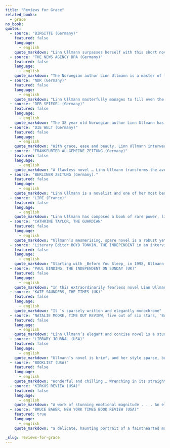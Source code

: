 ```yaml
---
title: "Reviews for Grace"
related_books:
  - grace
no_book:
quotes:
  - source: "BIRGITTE (Germany)"
    featured: false
    language:
      - english
    quote_markdown: "Linn Ullmann surpasses herself with this short novel. She tells the story of Johan’s last days with such closeness and mercy that it makes you feel like you have been at the deathbed of your beloved"
  - source: "THE NEWS AGENCY DPA (Germany)"
    featured: false
    language:
      - english
    quote_markdown: "The Norwegian author Linn Ullmann is a master of literary density. In her new novel _Grace_, she once again succeeds in raising the existential questions of mankind in compact form, thus touching the reader’s feelings … There is hardly one single reader who will not be affected by _Grace_. The book evokes grief, but its unsentimental style offers comforts as well."
  - source: "NDR (Germany)"
    featured: false
    language:
      - english
    quote_markdown: "Linn Ullmann masterfully manages to fill even the spaces between the lines. With only a small number of flashbacks and events making the text a convincing story, she succeeds in creating an incredibly dense and intense atmosphere. Tension builds, leaving the reader almost breathless, even though nothing really happens. Yet something does take place. The reader feels the spark.You are drawn in by the tension between the two spouses: their anxiety, their insecurity and their hopes. The stirring and dramatic ending of Linn Ullmann’s empathetic novel _Grace_ is surprising."
  - source: "DER SPIEGEL (Germany)"
    featured: false
    language:
      - english
    quote_markdown: "The 38 year old Norwegian author Linn Ullmann has written a subdued, lucid story on themes that are easy to grasp, slightly mocking at times, and often quite melancholy … _Grace_ shows something that is perhaps only possible to convey through literature; the unique quality of the death of each single person"
  - source: "DIE WELT (Germany)"
    featured: false
    language:
      - english
    quote_markdown: "With grace, ease and beauty, Linn Ullmann interweaves the major concerns and fears of elderly people into the story about Johan. She creates a great character out of this little man, without distorting him. A magnificent, unspectacular and moving short novel"
  - source: "FRANKFURTER ALLGEMEINE ZEITUNG (Germany)"
    featured: false
    language:
      - english
    quote_markdown: "A flawless novel … Linn Ullmann transforms the average into the extraordinary … Linn Ullmann shows a highly independent force, she is dependent of no one. However, she cannot deny her artistic origins. She is the answer to the demand formulated by Goethe in his study at night: ‘What you have inherited from your fathers, you must rightfully achieve in order to claim it"
  - source: "BERLINER ZEITUNG (Germany)."
    featured: false
    language:
      - english
    quote_markdown: "Linn Ullmann is a novelist and one of her most beautiful novels is _Grace_. This book leaves an impression which overwhelms everything. Linn Ullmann need not use thorough explanations. She observes. She lets her characters relate. In simple sentences. But, in mysterious ways these sentences capture even the most shaded feelings. Everything in this book is clear, but at the same time enigmatic as death itself. _Grace_ is a kind of book that gives us a feeling that books can make us better human beings. Concurrently it is fabulously dry, without sentimentality, but moving in almost every line. Linn Ullmann is a great artist and it is high time we in Germany get to know her"
  - source: "LIRE (France)"
    featured: false
    language:
      - english
    quote_markdown: "Linn Ullmann has composed a book of rare power, like a drama in three acts … where the tenderness is terrible and the compassion merciless"
  - source: "CATHRINE TAYLOR, THE GUARDIAN"
    featured: false
    language:
      - english
    quote_markdown: "Ullmann’s mesmerising, spare novel is a robust yet delicate account of that most prosaic, mysterious event of all. Comparable to Philip Roth’s magisterial Everyman, the humour is drier, the poignancy more overt, yet it is equally, quietly impressive"
  - source: "Literary Editor BOYD TONKIN, THE INDEPENDENT in an interview with Linn Ullmann (UK)"
    featured: false
    language:
      - english
    quote_markdown: "Starting with _Before You Sleep_ in 1998, Ullmann has published four novels. Spare, terse and austerely beautiful studies on the cusp of change or calamity, this is clear-sighted, large-hearted fiction without illusions but never without pity – or without humour …. Ullmann traces Johan’s journey into sickness with an elegant literary grammar of cuts, close-ups and flashbacks"
  - source: "PAUL BINDING, THE INDEPENDENT ON SUNDAY (UK)"
    featured: false
    language:
      - english
    quote_markdown: "In this extraordinarily fearless novel Linn Ullmann invites us inside fear itself … This is a work of the most intricate and impressive artistry, with past and present, fantasy and stark actuality, emotion and the clinically physical, not so much juxtaposed as flowing in and out of each other, like themes in a piano work by Maia’s admired Schumann. There is also, paradoxically, much humour … [an] exemplary account of an unremarkable but unique man’s journey to the moment of death and beyond"
  - source: "KATE SAUNDERS, THE TIMES (UK)"
    featured: false
    language:
      - english
    quote_markdown: "It ’s sparsely written and elegantly monochrome"
  - source: "NATALIE MOORE, TIME OUT REVIEW, five out of six stars, 'Book of the Week' (UK)"
    featured: false
    language:
      - english
    quote_markdown: "Linn Ullmann’s elegant and concise novel is a study of life and its exquisite banality . . .it is exactly this ordinariness, and Ullmann’s ability to get the arguments and moments of tenderness just so, that makes the novel so quietly devastating . . . _Grace_ is, in a sense , about what happens in between, the major and minor events that occur over the course of any given day.Ullmann’s triumph is that even when dealing with the weightiest of these she has the lightest of touches."
  - source: "LIBRARY JOURNAL (USA)"
    featured: false
    language:
      - english
    quote_markdown: "Ullmann’s novel is brief, and her style sparse, but the tale is weighty and compelling."
  - source: "BOOKLIST (USA)"
    featured: false
    language:
      - english
    quote_markdown: "Wonderful and chilling … Wrenching in its straight-ahead simplicity, lucid in its smooth, elegant translation, Ullmann’s novel resonates with a reader’s inner, subliminal fears of deterioration in the face of death."
  - source: "KIRKUS REVIEW (USA)"
    featured: false
    language:
      - english
    quote_markdown: "A work of stunning emotional magnitude . . . An elderly man dying of cancer finds redemption through his wife’s love, in Linn Ullmann’s minimally drawn, quietly detached, very moving new outing … Ullmann writes with a wondrously light, deft touch, selecting the most telling, startling detail to sketch her characters. Her detachment is wry rather than cold, and her pared-down portraits result in real characters who carry all the true-life wight of self-doubt and inner purpose"
  - source: "BRUCE BAWER, NEW YORK TIMES BOOK REVIEW (USA)"
    featured: true
    language:
      - english
    quote_markdown: "a delicate, haunting portrait of a fainthearted man trying his best to meet the end of life- and love- with a modicum of dignity and, yes, grace"

_slug: reviews-for-grace
---
```

